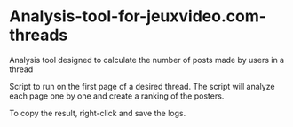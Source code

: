 # Analysis-tool-for-jeuxvideo.com-threads
Analysis tool designed to calculate the number of posts made by users in a thread

Script to run on the first page of a desired thread. The script will analyze each page one by one and create a ranking of the posters.

To copy the result, right-click and save the logs.
